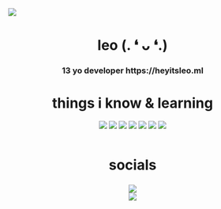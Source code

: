 <img align="center" src="https://user-images.githubusercontent.com/111710350/209377227-c6d12946-14a5-4816-8072-35e4433add61.png" />
<h1 align="center">leo (. ❛ ᴗ ❛.)</h1>
<h3 align="center">
    13 yo developer
https://heyitsleo.ml
    <br>
</h3>


<h1 align="center">things i know & learning</h1>

<p align="center">
  <img src="https://img.icons8.com/color/48/000000/javascript.png"/>
  <img src="https://img.icons8.com/color/48/000000/typescript.png"/>
  <img src="https://img.icons8.com/color/48/000000/html-5.png"/>
  <img src="https://img.icons8.com/color/48/000000/css3.png"/>
  <img src="https://img.icons8.com/color/48/000000/java.png"/>
  <img src="https://img.icons8.com/color/48/000000/python.png"/>
  <img src="https://img.icons8.com/color/48/000000/swift.png"/>
</p>
<img src"https://camo.githubusercontent.com/635f818cd1c8834ec21a63a54fa5dffd0d84b7ecacdceb9c6e037a982f34dc08/68747470733a2f2f6769746875622d726561646d652d73746174732e76657263656c2e6170702f6170692f746f702d6c616e67732f3f757365726e616d653d6865796974736c656f266c616e67735f636f756e743d3826636f756e745f707269766174653d74727565266c61796f75743d636f6d70616374267468656d653d726561637426686964655f626f726465723d747275652662675f636f6c6f723d304431313137" />


<h1 align="center">socials</h1>
<h3 align="center">
  <a href="#connect-with-me"><img src="https://lanyard.cnrad.dev/api/983163377243271291"></a>
    <br>
  <img src="https://github-readme-stats.vercel.app/api/top-langs/?username=heyitsleo&langs_count=8&count_private=true&layout=compact&theme=react&hide_border=true&bg_color=0D1117">
</h1>
 
